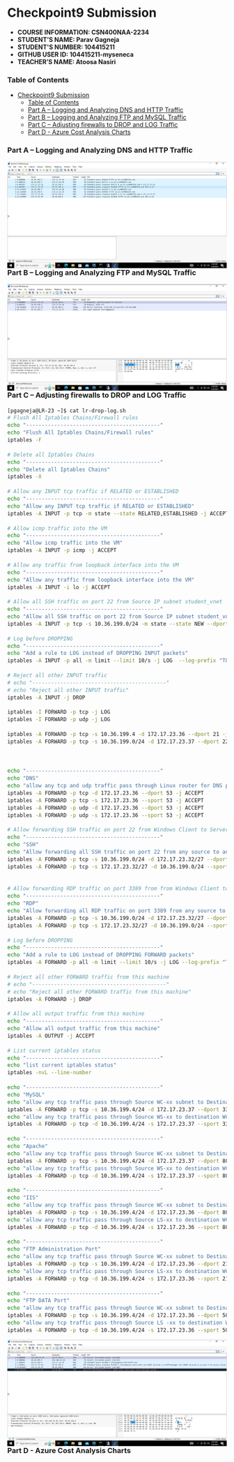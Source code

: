 # Checkpoint9 Submission

- **COURSE INFORMATION: CSN400NAA-2234**
- **STUDENT’S NAME: Parav Gagneja**
- **STUDENT'S NUMBER: 104415211**
- **GITHUB USER ID: 104415211-myseneca**
- **TEACHER’S NAME: Atoosa Nasiri**

### Table of Contents

- [Checkpoint9 Submission](#checkpoint9-submission)
    - [Table of Contents](#table-of-contents)
    - [Part A – Logging and Analyzing DNS and HTTP Traffic](#part-a--logging-and-analyzing-dns-and-http-traffic)
    - [Part B – Logging and Analyzing FTP and MySQL Traffic](#part-b--logging-and-analyzing-ftp-and-mysql-traffic)
    - [Part C – Adjusting firewalls to DROP and LOG Traffic](#part-c--adjusting-firewalls-to-drop-and-log-traffic)
    - [Part D - Azure Cost Analysis Charts](#part-d---azure-cost-analysis-charts)

### Part A – Logging and Analyzing DNS and HTTP Traffic

<img src="images/1.jpg"
     alt="apache-iis-filtered.pcap"
     title="apache-iis-filtered.pcap"
     style="float: left; margin-right: 10px;" />


### Part B – Logging and Analyzing FTP and MySQL Traffic

<img src="images/2.jpg"
     alt="apache-iis-filtered.pcap"
     title="apache-iis-filtered.pcap"
     style="float: left; margin-right: 10px;" />

### Part C – Adjusting firewalls to DROP and LOG Traffic

``` bash
[pgagneja@LR-23 ~]$ cat lr-drop-log.sh
# Flush All Iptables Chains/Firewall rules
echo "-------------------------------------------"
echo "Flush All Iptables Chains/Firewall rules"
iptables -F

# Delete all Iptables Chains
echo "-------------------------------------------"
echo "Delete all Iptables Chains"
iptables -X

# Allow any INPUT tcp traffic if RELATED or ESTABLISHED
echo "-------------------------------------------"
echo "Allow any INPUT tcp traffic if RELATED or ESTABLISHED"
iptables -A INPUT -p tcp -m state --state RELATED,ESTABLISHED -j ACCEPT

# Allow icmp traffic into the VM
echo "-------------------------------------------"
echo "Allow icmp traffic into the VM"
iptables -A INPUT -p icmp -j ACCEPT

# Allow any traffic from loopback interface into the VM
echo "-------------------------------------------"
echo "Allow any traffic from loopback interface into the VM"
iptables -A INPUT -i lo -j ACCEPT

# Allow all SSH traffic on port 22 from Source IP subnet student_vnet
echo "-------------------------------------------"
echo "Allow all SSH traffic on port 22 from Source IP subnet student_vnet"
iptables -A INPUT -p tcp -s 10.36.199.0/24 -m state --state NEW --dport 22 -j ACCEPT

# Log before DROPPING
echo "-------------------------------------------"
echo "Add a rule to LOG instead of DROPPING INPUT packets"
iptables -A INPUT -p all -m limit --limit 10/s -j LOG  --log-prefix "TO_DROP_INPUT"

# Reject all other INPUT traffic
# echo "-------------------------------------------"
# echo "Reject all other INPUT traffic"
iptables -A INPUT -j DROP

iptables -I FORWARD -p tcp -j LOG
iptables -I FORWARD -p udp -j LOG

iptables -A FORWARD -p tcp -s 10.36.199.4 -d 172.17.23.36 --dport 21 -j DROP
iptables -A FORWARD -p tcp -s 10.36.199.0/24 -d 172.17.23.37 --dport 22 -j DROP



echo "-------------------------------------------"
echo "DNS"
echo "allow any tcp and udp traffic pass through Linux router for DNS protocol"
iptables -A FORWARD -p tcp -d 172.17.23.36 --dport 53 -j ACCEPT
iptables -A FORWARD -p tcp -s 172.17.23.36 --sport 53 -j ACCEPT
iptables -A FORWARD -p udp -d 172.17.23.36 --dport 53 -j ACCEPT
iptables -A FORWARD -p udp -s 172.17.23.36 --sport 53 -j ACCEPT

# Allow forwarding SSH traffic on port 22 from Windows Client to Server SN1
echo "-------------------------------------------"
echo "SSH"
echo "Allow forwarding all SSH traffic on port 22 from any source to any destination"
iptables -A FORWARD -p tcp -s 10.36.199.0/24 -d 172.17.23.32/27 --dport 22 -j ACCEPT
iptables -A FORWARD -p tcp -s 172.17.23.32/27 -d 10.36.199.0/24 --sport 22 -j ACCEPT


# Allow forwarding RDP traffic on port 3389 from from Windows Client to Server SN1
echo "-------------------------------------------"
echo "RDP"
echo "Allow forwarding all RDP traffic on port 3389 from any source to any destination"
iptables -A FORWARD -p tcp -s 10.36.199.0/24 -d 172.17.23.32/27 --dport 3389 -j ACCEPT
iptables -A FORWARD -p tcp -s 172.17.23.32/27 -d 10.36.199.0/24 --sport 3389 -j ACCEPT

# Log before DROPPING
echo "-------------------------------------------"
echo "Add a rule to LOG instead of DROPPING FORWARD packets"
iptables -A FORWARD -p all -m limit --limit 10/s -j LOG --log-prefix "TO_DROP_FORWARD"

# Reject all other FORWARD traffic from this machine
# echo "-------------------------------------------"
# echo "Reject all other FORWARD traffic from this machine"
iptables -A FORWARD -j DROP

# Allow all output traffic from this machine
echo "-------------------------------------------"
echo "Allow all output traffic from this machine"
iptables -A OUTPUT -j ACCEPT

# List current iptables status
echo "-------------------------------------------"
echo "list current iptables status"
iptables -nvL --line-number

echo "-------------------------------------------"
echo "MySQL"
echo "allow any tcp traffic pass through Source WC-xx subnet to Destination LS-xx for destination MySQL protocol"
iptables -A FORWARD -p tcp -s 10.36.199.4/24 -d 172.17.23.37 --dport 3306 -j ACCEPT
echo "allow any tcp traffic pass through Source WS-xx to destination WC-xx subnet for source MySQL protocol"
iptables -A FORWARD -p tcp -d 10.36.199.4/24 -s 172.17.23.37 --sport 3306 -j ACCEPT

echo "-------------------------------------------"
echo "Apache"
echo "allow any tcp traffic pass through Source WC-xx subnet to Destination WS-xx for destination Apache protocol"
iptables -A FORWARD -p tcp -s 10.36.199.4/24 -d 172.17.23.37 --dport 80 -j ACCEPT
echo "allow any tcp traffic pass through Source WS-xx to destination WC-xx subnet for source Apache protocol"
iptables -A FORWARD -p tcp -d 10.36.199.4/24 -s 172.17.23.37 --sport 80 -j ACCEPT

echo "-------------------------------------------"
echo "IIS"
echo "allow any tcp traffic pass through Source WC-xx subnet to Destination LR-xx for destination HTTP protocol to access IIS"
iptables -A FORWARD -p tcp -s 10.36.199.4/24 -d 172.17.23.36 --dport 80 -j ACCEPT
echo "allow any tcp traffic pass through Source LS-xx to destination WC-xx subnet for source HTTP protocol to access IIS"
iptables -A FORWARD -p tcp -d 10.36.199.4/24 -s 172.17.23.36 --sport 80 -j ACCEPT

echo "-------------------------------------------"
echo "FTP Administration Port"
echo "allow any tcp traffic pass through Source WC-xx subnet to Destination LR-xx for destination FTP protocol"
iptables -A FORWARD -p tcp -s 10.36.199.4/24 -d 172.17.23.36 --dport 21 -j ACCEPT
echo "allow any tcp traffic pass through Source LS-xx to destination WC-xx subnet for source FTP protocol"
iptables -A FORWARD -p tcp -d 10.36.199.4/24 -s 172.17.23.36 --sport 21 -j ACCEPT

echo "-------------------------------------------"
echo "FTP DATA Port"
echo "allow any tcp traffic pass through Source WC-xx subnet to Destination LR-xx for destination FTP protocol"
iptables -A FORWARD -p tcp -s 10.36.199.4/24 -d 172.17.23.36 --dport 50000:51000 -j ACCEPT
echo "allow any tcp traffic pass through Source LS -xx to destination WC-xx subnet for source FTP protocol"
iptables -A FORWARD -p tcp -d 10.36.199.4/24 -s 172.17.23.36 --sport 50000:51000 -j ACCEPT

```

<img src="images/3.jpg"
     alt="lr-nondrop-log-filtered"
     title="lr-nondrop-log-filtered"
     style="float: left; margin-right: 10px;" />


``` bash

Jul 28 03:37:21 LR-23 kernel: IN=eth0 OUT=eth0 MAC=00:0d:3a:0a:2b:f0:ac:3d:94:1c:0e:00:08:00 SRC=10.36.199.4 DST=172.17.23.36 LEN=40 TOS=0x00 PREC=0x00 TTL=127 ID=54976 DF PROTO=TCP SPT=54228 DPT=3389 WINDOW=2047 RES=0x00 ACK URGP=0

Jul 28 03:23:17 LR-23 kernel: IN=eth0 OUT=eth0 MAC=00:0d:3a:0a:2b:f0:ac:3d:94:1c:0e:00:08:00 SRC=10.36.199.4 DST=172.17.23.37 LEN=52 TOS=0x00 PREC=0x00 TTL=127 ID=41908 DF PROTO=TCP SPT=54409 DPT=22 WINDOW=64240 RES=0x00 SYN URGP=0

```

### Part D - Azure Cost Analysis Charts